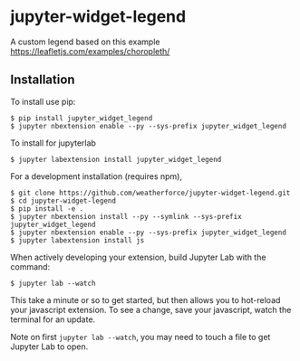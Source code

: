 jupyter-widget-legend
===============================

A custom legend based on this example https://leafletjs.com/examples/choropleth/

Installation
------------

To install use pip:

    $ pip install jupyter_widget_legend
    $ jupyter nbextension enable --py --sys-prefix jupyter_widget_legend

To install for jupyterlab

    $ jupyter labextension install jupyter_widget_legend

For a development installation (requires npm),

    $ git clone https://github.com/weatherforce/jupyter-widget-legend.git
    $ cd jupyter-widget-legend
    $ pip install -e .
    $ jupyter nbextension install --py --symlink --sys-prefix jupyter_widget_legend
    $ jupyter nbextension enable --py --sys-prefix jupyter_widget_legend
    $ jupyter labextension install js

When actively developing your extension, build Jupyter Lab with the command:

    $ jupyter lab --watch

This take a minute or so to get started, but then allows you to hot-reload your javascript extension.
To see a change, save your javascript, watch the terminal for an update.

Note on first `jupyter lab --watch`, you may need to touch a file to get Jupyter Lab to open.

